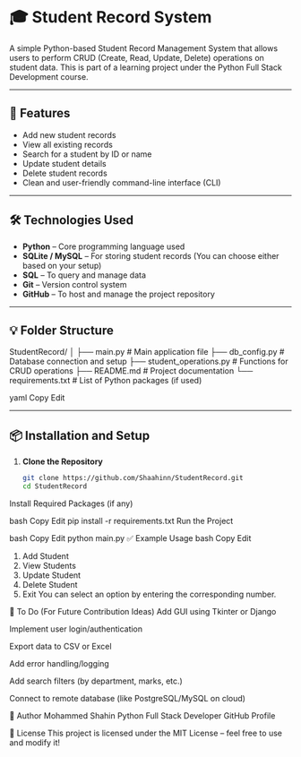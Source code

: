 # 🎓 Student Record System

A simple Python-based Student Record Management System that allows users to perform CRUD (Create, Read, Update, Delete) operations on student data. This is part of a learning project under the Python Full Stack Development course.

---

## 🚀 Features

- Add new student records
- View all existing records
- Search for a student by ID or name
- Update student details
- Delete student records
- Clean and user-friendly command-line interface (CLI)

---

## 🛠️ Technologies Used

- **Python** – Core programming language used
- **SQLite / MySQL** – For storing student records (You can choose either based on your setup)
- **SQL** – To query and manage data
- **Git** – Version control system
- **GitHub** – To host and manage the project repository

---

## 💡 Folder Structure

StudentRecord/
│
├── main.py # Main application file
├── db_config.py # Database connection and setup
├── student_operations.py # Functions for CRUD operations
├── README.md # Project documentation
└── requirements.txt # List of Python packages (if used)

yaml
Copy
Edit

---

## 📦 Installation and Setup

1. **Clone the Repository**
   ```bash
   git clone https://github.com/Shaahinn/StudentRecord.git
   cd StudentRecord
Install Required Packages (if any)

bash
Copy
Edit
pip install -r requirements.txt
Run the Project

bash
Copy
Edit
python main.py
✅ Example Usage
bash
Copy
Edit
1. Add Student
2. View Students
3. Update Student
4. Delete Student
5. Exit
You can select an option by entering the corresponding number.

📌 To Do (For Future Contribution Ideas)
Add GUI using Tkinter or Django

Implement user login/authentication

Export data to CSV or Excel

Add error handling/logging

Add search filters (by department, marks, etc.)

Connect to remote database (like PostgreSQL/MySQL on cloud)

🙌 Author
Mohammed Shahin
Python Full Stack Developer
GitHub Profile

📝 License
This project is licensed under the MIT License – feel free to use and modify it!
